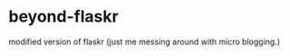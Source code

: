 beyond-flaskr
=============

modified version of flaskr (just me messing around with micro blogging.)

